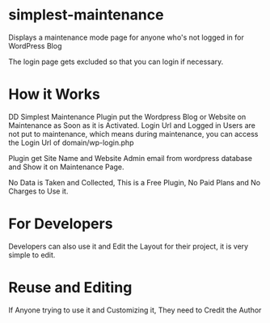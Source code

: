 # simplest-maintenance
Displays a maintenance mode page for anyone who's not logged in for WordPress Blog

The login page gets excluded so that you can login if necessary.


# How it Works
DD Simplest Maintenance Plugin put the Wordpress Blog or Website on Maintenance as Soon as it is Activated.
Login Url and Logged in Users are not put to maintenance, which means during maintenance, you can access
the Login Url of domain/wp-login.php

Plugin get Site Name and Website Admin email from wordpress database and Show it on Maintenance Page.

No Data is Taken and Collected, This is a Free Plugin, No Paid Plans and No Charges to Use it.


# For Developers

Developers can also use it and Edit the Layout for their project, it is very simple to edit.

# Reuse and Editing

If Anyone trying to use it and Customizing it, They need to Credit the Author
